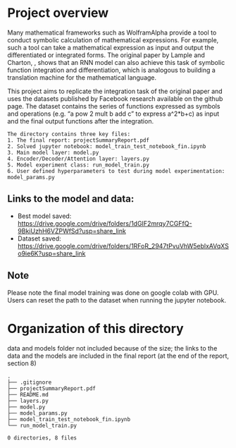 # Project overview

  Many mathematical frameworks such as WolframAlpha provide a tool to conduct symbolic calculation of mathematical expressions. For example, such a tool can take a mathematical expression as input and output the differentiated or integrated forms. The original paper by Lample and Charton, ,  shows that an RNN model can also achieve this task of symbolic function integration and differentiation, which is analogous to building a translation machine for the mathematical language.
  
  This project aims to replicate the integration task of the original paper and uses the datasets published by Facebook research available on the github page. The dataset contains the series of functions expressed as symbols and operations (e.g. “a pow 2 mult b add c” to express a^2*b+c) as input and the final output functions after the integration.
    
    The directory contains three key files:
    1. The final report: projectSummaryReport.pdf
    2. Solved jupyter notebook: model_train_test_notebook_fin.ipynb
    3. Main model layer: model.py
    4. Encoder/Decoder/Attention layer: layers.py
    5. Model experiment class: run_model_train.py
    6. User defined hyperparameters to test during model experimentation: model_params.py

## Links to the model and data:

* Best model saved: https://drive.google.com/drive/folders/1dGIF2mrqy7CGFfQ-9BkiUzhH6VZPWfSd?usp=share_link
* Dataset saved: https://drive.google.com/drive/folders/1RFoR_2947tPvuVhW5eblxAVqXSo9ie6K?usp=share_link


## Note

Please note the final model training was done on google colab with GPU. Users can reset the path to the dataset when running the jupyter notebook.

# Organization of this directory

data and models folder not included because of the size; the links to the data and the models are included in the final report (at the end of the report, section 8)
```
.
├── .gitignore
├── projectSummaryReport.pdf
├── README.md
├── layers.py
├── model.py
├── model_params.py
├── model_train_test_notebook_fin.ipynb
└── run_model_train.py

0 directories, 8 files
```
